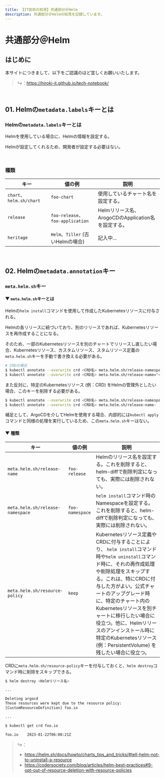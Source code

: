 ```yaml
---
title: 【IT技術の知見】共通部分＠Helm
description: 共通部分＠Helmの知見を記録しています。
---
```


# 共通部分＠Helm

## はじめに

本サイトにつきまして、以下をご認識のほど宜しくお願いいたします。

> ↪️：https://hiroki-it.github.io/tech-notebook/

<br>

## 01. Helmの`metadata.labels`キーとは

### Helmの`metadata.labels`キーとは

Helmを使用している場合に、Helmの情報を設定する。

Helmが設定してくれるため、開発者が設定する必要はない。

<br>

### 種類

| キー                     | 値の例                            | 説明                                               |
| ------------------------ | --------------------------------- | -------------------------------------------------- |
| `chart`、`helm.sh/chart` | `foo-chart`                       | 使用しているチャート名を設定する。                 |
| `release`                | `foo-release`、`foo-application`  | Helmリリース名、ArogoCDのApplication名を設定する。 |
| `heritage`               | `Helm`、`Tiller` (古いHelmの場合) | 記入中...                                          |

<br>

## 02. Helmの`metadata.annotation`キー

### `meta.helm.sh`キー

#### ▼ `meta.helm.sh`キーとは

Helmの`helm install`コマンドを使用して作成したKubernetesリソースに付与される。

Helmの各リリースに紐づいており、別のリリースであれば、Kubernetesリソースを再作成することになる。

そのため、一部のKubernetesリソースを別のチャートでリリースし直したい場合、Kubernetesリソース、カスタムリソース、スタムリソース定義の`meta.helm.sh`キーを手動で書き換える必要がある。

```bash
# CRDの場合
$ kubectl annotate --overwrite crd <CRD名> meta.helm.sh/release-namespace="<新しいNamespace>"
$ kubectl annotate --overwrite crd <CRD名> meta.helm.sh/release-name="<新しいリリース名>"
```

また反対に、特定のKubernetesリソース (例：CRD) をHelmの管理外としたい場合、このキーを削除する必要がある。

```bash
$ kubectl annotate --overwrite crd <CRD名> meta.helm.sh/release-namespace-
$ kubectl annotate --overwrite crd <CRD名> meta.helm.sh/release-name-
```

補足として、ArgoCDを介してHelmを使用する場合、内部的には`kubectl apply`コマンドと同様の処理を実行しているため、この`meta.helm.sh`キーはない。


#### ▼ 種類

| キー                             | 値の例          | 説明                                                                                                                                                                                                                                                                                                                                                                                                                |
| -------------------------------- | --------------- | ------------------------------------------------------------------------------------------------------------------------------------------------------------------------------------------------------------------------------------------------------------------------------------------------------------------------------------------------------------------------------------------------------------------- |
| `meta.helm.sh/release-name`      | `foo-release`   | Helmのリリース名を設定する。これを削除すると、helm-diffで削除判定になっても、実際には削除されない。                                                                                                                                                                                                                                                                                                                 |
| `meta.helm.sh/release-namespace` | `foo-namespace` | `helm install`コマンド時のNamespaceを設定する。これを削除すると、helm-diffで削除判定になっても、実際には削除されない。                                                                                                                                                                                                                                                                                              |
| `meta.helm.sh/resource-policy`   | `keep`          | Kubernetesリソース定義やCRDに付与することにより、 `helm install`コマンド時や`helm uninstall`コマンド時に、それの再作成処理や削除処理をスキップする。これは、特にCRDに付与した方がよい。公式チャートのアップグレード時に、特定のチャート内のKubernetesリソースを別チャートに移行したい場合に役立つ。他に、Helmリリースのアンインストール時に特定のKubernetesリソース (例：PersistentVolume) を残したい場合に役立つ。 |

CRDに`meta.helm.sh/resource-policy`キーを付与しておくと、`helm destroy`コマンド時に削除をスキップできる。

```bash
$ helm destroy <Helmリリース名>

...

Deleting argocd
These resources were kept due to the resource policy:
[CustomResourceDefinition] foo.io

...

$ kubectl get crd foo.io

foo.io    2023-01-22T06:08:21Z
```

> ↪️：
>
> - https://helm.sh/docs/howto/charts_tips_and_tricks/#tell-helm-not-to-uninstall-a-resource
> - https://codersociety.com/blog/articles/helm-best-practices#9-opt-out-of-resource-deletion-with-resource-policies

<br>
